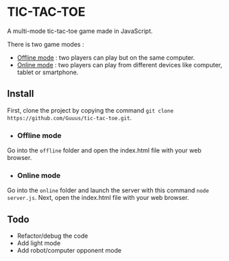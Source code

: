 # TIC-TAC-TOE
A multi-mode tic-tac-toe game made in JavaScript.

There is two game modes :
 - [Offline mode](https://github.com/Guuus/tic-tac-toe/offline/) : two players can play but on the same computer.
 - [Online mode](https://github.com/Guuus/tic-tac-toe/online/) : two players can play from different devices like computer, tablet or smartphone.

## Install
First, clone the project by copying the command `git clone https://github.com/Guuus/tic-tac-toe.git`.

- ### Offline mode
Go into the `offline` folder and open the index.html file with your web browser.
- ### Online mode
Go into the `online` folder and launch the server with this command `node server.js`. Next, open the index.html file with your web browser.

## Todo
 - Refactor/debug the code
 - Add light mode
 - Add robot/computer opponent mode